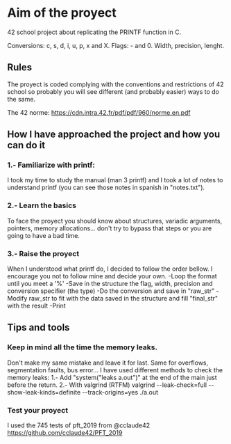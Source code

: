 # Aim of the proyect
42 school project about replicating the PRINTF function in C.

Conversions: c, s, d, i, u, p, x and X.
Flags: - and 0.
Width, precision, lenght.

## Rules
The proyect is coded complying with the conventions and restrictions of 42 school so probably you will see different (and probably easier) ways to do the same.

The 42 norme: https://cdn.intra.42.fr/pdf/pdf/960/norme.en.pdf

## How I have approached the project and how you can do it
### 1.- Familiarize with printf:
I took my time to study the manual (man 3 printf) and I took a lot of notes to understand printf (you can see those notes in spanish in "notes.txt").

### 2.- Learn the basics
To face the proyect you should know about structures, variadic arguments, pointers, memory allocations... don't try to bypass that steps or you are going to have a bad time.

### 3.- Raise the proyect
When I understood what printf do, I decided to follow the order bellow. I encourage you not to follow mine and decide your own.
-Loop the format until you meet a '%'
-Save in the structure the flag, width, precision and conversion specifier (the type)
-Do the conversion and save in "raw_str"
-Modify raw_str to fit with the data saved in the structure and fill "final_str" with the result
-Print

## Tips and tools
### Keep in mind all the time the memory leaks. 
Don't make my same mistake and leave it for last. Same for overflows, segmentation faults, bus error...
I have used different methods to check the memory leaks:
1.- Add "system("leaks a.out")" at the end of the main just before the return.
2.- With valgrind (RTFM)
valgrind --leak-check=full --show-leak-kinds=definite --track-origins=yes ./a.out

### Test your proyect
I used the 745 tests of pft_2019 from @cclaude42
https://github.com/cclaude42/PFT_2019



